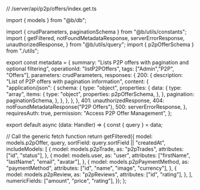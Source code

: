 // /server/api/p2p/offers/index.get.ts

import { models } from "@b/db";

import { crudParameters, paginationSchema } from "@b/utils/constants";
import {
  getFiltered,
  notFoundMetadataResponse,
  serverErrorResponse,
  unauthorizedResponse,
} from "@b/utils/query";
import { p2pOfferSchema } from "./utils";

export const metadata = {
  summary: "Lists P2P offers with pagination and optional filtering",
  operationId: "listP2POffers",
  tags: ["Admin","P2P", "Offers"],
  parameters: crudParameters,
  responses: {
    200: {
      description: "List of P2P offers with pagination information",
      content: {
        "application/json": {
          schema: {
            type: "object",
            properties: {
              data: {
                type: "array",
                items: {
                  type: "object",
                  properties: p2pOfferSchema,
                },
              },
              pagination: paginationSchema,
            },
          },
        },
      },
    },
    401: unauthorizedResponse,
    404: notFoundMetadataResponse("P2P Offers"),
    500: serverErrorResponse,
  },
  requiresAuth: true,
  permission: "Access P2P Offer Management",
};

export default async (data: Handler) => {
  const { query } = data;

  // Call the generic fetch function
  return getFiltered({
    model: models.p2pOffer,
    query,
    sortField: query.sortField || "createdAt",
    includeModels: [
      {
        model: models.p2pTrade,
        as: "p2pTrades",
        attributes: ["id", "status"],
      },
      {
        model: models.user,
        as: "user",
        attributes: ["firstName", "lastName", "email", "avatar"],
      },
      {
        model: models.p2pPaymentMethod,
        as: "paymentMethod",
        attributes: ["id", "name", "image", "currency"],
      },
      {
        model: models.p2pReview,
        as: "p2pReviews",
        attributes: ["id", "rating"],
      },
    ],
    numericFields: ["amount", "price", "rating"],
  });
};
